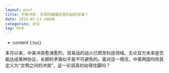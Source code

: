 ```yaml
---
layout: post
title: 中美冲突：文明的碰撞还是利益的交锋？
date: 2019-05-23 +0800
categories: 评论
tag: 时评
---
```


* content
{:toc}


本月以来，中美冲突愈演愈烈，贸易战的战火已燃至科技领域。无论双方未来是否能达成某种协议，长期的矛盾似乎是不可避免的。面对这一境况，中美两国均将其定义为“文明之间的冲突”，这一论调真的站得住脚吗？